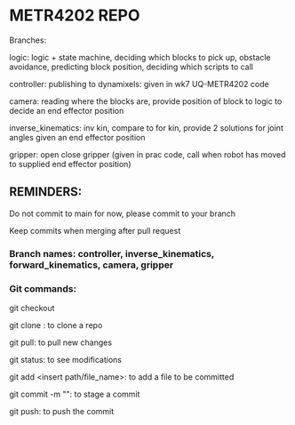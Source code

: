 # METR4202 REPO

Branches:

logic: logic + state machine, deciding which blocks to pick up, obstacle avoidance, predicting block position, deciding which scripts to call

controller: publishing to dynamixels: given in wk7 UQ-METR4202 code

camera: reading where the blocks are, provide position of block to logic to decide an end effector position

inverse_kinematics: inv kin, compare to for kin, provide 2 solutions for joint angles given an end effector position

gripper: open close gripper (given in prac code, call when robot has moved to supplied end effector position)



## REMINDERS: 
Do not commit to main for now, please commit to your branch

Keep commits when merging after pull request

### Branch names: controller, inverse_kinematics, forward_kinematics, camera, gripper

### Git commands:

git checkout <insert branch name>

git clone <insert link>: to clone a repo 

git pull: to pull new changes

git status: to see modifications

git add <insert path/file_name>: to add a file to be committed

git commit -m "<insert commit msg>": to stage a commit

git push: to push the commit 

